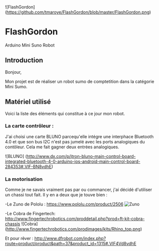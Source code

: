![FlashGordon] (https://github.com/tmaroye/FlashGordon/blob/master/FlashGordon.png)

# FlashGordon
Arduino Mini Suno Robot

## Introduction
Bonjour,

Mon projet est de réaliser un robot sumo de comptetition dans la catégorie Mini Sumo.

## Matériel utilisé
Voici la liste des éléments qui constitue à ce jour mon robot.

### La carte contrôleur :
J'ai choisi une carte BLUNO parcequ'elle intégre une interphace Bluetooth 4.0 et que son bus I2C n'est pas jumelé avec les ports analogiques du contôleur. Cela me fait gagner deux entrées analogiques.

![BLUNO] (http://www.dx.com/p/jtron-bluno-main-control-board-integrated-bluetooth-4-0-arduino-ios-android-main-control-board-284353#.VlF-BN8vdhE)

### La motorisation
Comme je ne savais vraiment pas par ou commancer, j'ai décidé d'utiliser un chassi tout fait.
Il y en a deux que je touve bien :

-Le Zuno de Pololu : <https://www.pololu.com/product/2506>
![Zuno](https://mcuoneclipse.files.wordpress.com/2014/07/new-zumo-robot.png)

-Le Cobra de Fingertech: <http://www.fingertechrobotics.com/proddetail.php?prod=ft-kit-cobra-chassis>
![Cobra] (http://www.fingertechrobotics.com/prodimages/kits/Rhino_top.png)

Et pour rêver : <http://www.dfrobot.com/index.php?route=product/product&path=37&product_id=1315#.VlF4Vd8vdhE>


